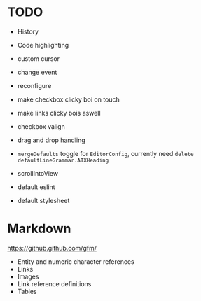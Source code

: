 # TODO
- History
- Code highlighting
- custom cursor
- change event
- reconfigure

- make checkbox clicky boi on touch
- make links clicky bois aswell
- checkbox valign

- drag and drop handling

- `mergeDefaults` toggle for `EditorConfig`, currently need `delete defaultLineGrammar.ATXHeading`
- scrollIntoView

- default eslint
- default stylesheet

# Markdown
https://github.github.com/gfm/

- Entity and numeric character references
- Links
- Images
- Link reference definitions
- Tables
